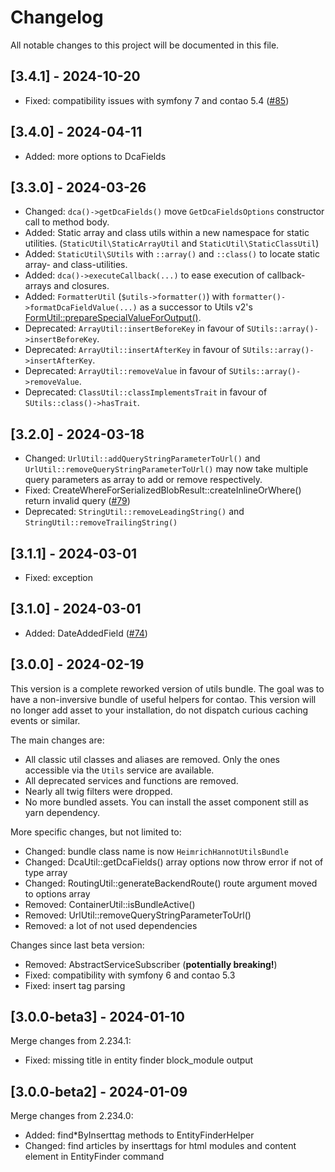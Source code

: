 # Changelog

All notable changes to this project will be documented in this file.

## [3.4.1] - 2024-10-20
- Fixed: compatibility issues with symfony 7 and contao 5.4 ([#85](https://github.com/heimrichhannot/contao-utils-bundle/issues/85))

## [3.4.0] - 2024-04-11
- Added: more options to DcaFields

## [3.3.0] - 2024-03-26
- Changed: `dca()->getDcaFields()` move `GetDcaFieldsOptions` constructor call to method body.
- Added: Static array and class utils within a new namespace for static utilities.
    (`StaticUtil\StaticArrayUtil` and `StaticUtil\StaticClassUtil`)
- Added: `StaticUtil\SUtils` with `::array()` and `::class()` to locate static array- and class-utilities.
- Added: `dca()->executeCallback(...)` to ease execution of callback-arrays and closures.
- Added: `FormatterUtil` (`$utils->formatter()`) with `formatter()->formatDcaFieldValue(...)` as a successor to Utils v2's
    [FormUtil::prepareSpecialValueForOutput()](https://github.com/heimrichhannot/contao-utils-bundle/blob/ee122d2e267a60aa3200ce0f40d92c22028988e8/src/Form/FormUtil.php#L99).
- Deprecated: `ArrayUtil::insertBeforeKey` in favour of `SUtils::array()->insertBeforeKey`.
- Deprecated: `ArrayUtil::insertAfterKey` in favour of `SUtils::array()->insertAfterKey`.
- Deprecated: `ArrayUtil::removeValue` in favour of `SUtils::array()->removeValue`.
- Deprecated: `ClassUtil::classImplementsTrait` in favour of `SUtils::class()->hasTrait`.

## [3.2.0] - 2024-03-18
- Changed: `UrlUtil::addQueryStringParameterToUrl()` and `UrlUtil::removeQueryStringParameterToUrl()`
    may now take multiple query parameters as array to add or remove respectively.
- Fixed: CreateWhereForSerializedBlobResult::createInlineOrWhere() return invalid query ([#79](https://github.com/heimrichhannot/contao-utils-bundle/pull/79))
- Deprecated: `StringUtil::removeLeadingString()` and `StringUtil::removeTrailingString()`

## [3.1.1] - 2024-03-01
- Fixed: exception

## [3.1.0] - 2024-03-01
- Added: DateAddedField ([#74](https://github.com/heimrichhannot/contao-utils-bundle/pull/74))

## [3.0.0] - 2024-02-19
This version is a complete reworked version of utils bundle. 
The goal was to have a non-inversive bundle of useful helpers for contao.
This version will no longer add asset to your installation, do not dispatch curious caching events or similar.

The main changes are:
- All classic util classes and aliases are removed. Only the ones accessible via the `Utils` service are available.
- All deprecated services and functions are removed.
- Nearly all twig filters were dropped.
- No more bundled assets. You can install the asset component still as yarn dependency.

More specific changes, but not limited to:
- Changed: bundle class name is now `HeimrichHannotUtilsBundle`
- Changed: DcaUtil::getDcaFields() array options now throw error if not of type array
- Changed: RoutingUtil::generateBackendRoute() route argument moved to options array
- Removed: ContainerUtil::isBundleActive()
- Removed: UrlUtil::removeQueryStringParameterToUrl()
- Removed: a lot of not used dependencies

Changes since last beta version:
- Removed: AbstractServiceSubscriber (**potentially breaking!**)
- Fixed: compatibility with symfony 6 and contao 5.3
- Fixed: insert tag parsing

## [3.0.0-beta3] - 2024-01-10
Merge changes from 2.234.1:
- Fixed: missing title in entity finder block_module output

## [3.0.0-beta2] - 2024-01-09
Merge changes from 2.234.0: 
- Added: find*ByInserttag methods to EntityFinderHelper
- Changed: find articles by inserttags for html modules and content element in EntityFinder command
